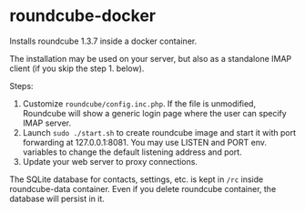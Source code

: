 roundcube-docker
================

Installs roundcube 1.3.7 inside a docker container.

The installation may be used on your server, but also as a standalone
IMAP client (if you skip the step 1. below).

Steps:

  1. Customize `roundcube/config.inc.php`. If the file is unmodified,
Roundcube will show a generic login page where the user can
specify IMAP server.
  2. Launch `sudo ./start.sh` to create roundcube image and start
it with port forwarding at 127.0.0.1:8081. You may use LISTEN and PORT env.
variables to change the default listening address and port.
  3. Update your web server to proxy connections.

The SQLite database for contacts, settings, etc. is kept
in `/rc` inside roundcube-data container. Even if you delete
roundcube container, the database will persist in it.
